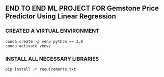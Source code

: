 ## END TO END ML PROJECT FOR Gemstone Price Predictor Using Linear Regression

### CREATED A VIRTUAL ENVIRONMENT
```
conda create -p venv python == 3.8
conda activate venv/
```

### INSTALL ALL NECESSARY LIBRARIES
```
pip install -r requirements.txt
```